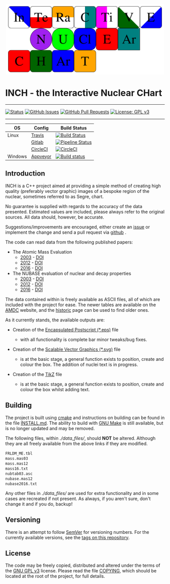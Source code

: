 <p align="center">
    <a href="./images/logo_colour.png">
        <img src="images/logo_colour.png" width="500">
    </a>
</p>

# INCH - the Interactive Nuclear CHart

---

[![Status](https://img.shields.io/badge/status-active-success.svg)]()
[![GitHub Issues](https://img.shields.io/github/issues/php1ic/inch.svg)](https://github.com/php1ic/inch/issues)
[![GitHub Pull Requests](https://img.shields.io/github/issues-pr/php1ic/inch.svg)](https://github.com/php1ic/inch/pulls)
[![License: GPL v3](https://img.shields.io/badge/License-GPLv3-blue.svg)](https://www.gnu.org/licenses/gpl-3.0)

---

| OS      | Config                           | Build Status                                                                                                                                                      |
|---------|----------------------------------|-------------------------------------------------------------------------------------------------------------------------------------------------------------------|
| Linux   | [Travis](.travis.yml)            | [![Build Status](https://travis-ci.com/php1ic/inch.svg?branch=master)](https://travis-ci.com/php1ic/inch)                                                         |
|         | [Gitlab](.gitllab-ci.yml)        | [![Pipeline Status](https://gitlab.com/php1ic/inch/badges/master/pipeline.svg)](https://gitlab.com/php1ic/inch/pipelines)                                         |
|         | [CircleCI](.circleci/config.yml) | [![CircleCI](https://circleci.com/gh/php1ic/inch/tree/master.svg?style=svg)](https://circleci.com/gh/php1ic/inch/tree/master)                                     |
| Windows | [Appveyor](appveyor.yml)         | [![Build status](https://ci.appveyor.com/api/projects/status/8q5tr9o3htxmqsbq/branch/master?svg=true)](https://ci.appveyor.com/project/php1ic/inch/branch/master) |


## Introduction

INCH is a C++ project aimed at providing a simple method of creating high quality (preferably vector graphic) images of a bespoke region of the nuclear, sometimes referred to as Segre, chart.

No guarantee is supplied with regards to the accuracy of the data presented.
Estimated values are included, please always refer to the original sources.
All data should, however, be accurate.

Suggestions/improvements are encouraged, either create an [issue](https://github.com/php1ic/inch/issues) or implement the change and send a pull request via [github](https://github.com/php1ic/inch) .

The code can read data from the following published papers:
- The Atomic Mass Evaluation
  - [2003](http://www.sciencedirect.com/science/article/pii/S0375947403018086) - [DOI](http://dx.doi.org/10.1016/j.nuclphysa.2003.11.002)
  - [2012](http://cpc-hepnp.ihep.ac.cn:8080/Jwk_cpc/EN/abstract/abstract2709.shtml) - [DOI](http://dx.doi.org/10.1088/1674-1137/36/12/002)
  - [2016](http://cpc-hepnp.ihep.ac.cn:8080/Jwk_cpc/EN/abstract/abstract8344.shtml) - [DOI](http://dx.doi.org/10.1088/1674-1137/41/3/030002)
- The NUBASE evaluation of nuclear and decay properties
  - [2003](http://www.sciencedirect.com/science/article/pii/S0375947403018074) - [DOI](http://dx.doi.org/10.1016/j.nuclphysa.2003.11.001)
  - [2012](http://cpc-hepnp.ihep.ac.cn:8080/Jwk_cpc/EN/abstract/abstract2725.shtml) - [DOI](http://dx.doi.org/10.1088/1674-1137/36/12/001)
  - [2016](http://cpc-hepnp.ihep.ac.cn:8080/Jwk_cpc/EN/abstract/abstract8343.shtml) - [DOI](http://dx.doi.org/10.1088/1674-1137/41/3/030001)

The data contained within is freely available as ASCII files, all of which are included with the project for ease.
The newer tables are available on the [AMDC](https://www-nds.iaea.org/amdc/) website, and the [historic](http://amdc.in2p3.fr/) page can be used to find older ones.

As it currently stands, the available outputs are:

- Creation of the [Encapsulated Postscript (*.eps)](https://en.wikipedia.org/wiki/Encapsulated_PostScript) file
  * with all functionality is complete bar minor tweaks/bug fixes.

- Creation of the [Scalable Vector Graphics (*.svg)](https://www.w3.org/TR/SVG/) file
  * is at the basic stage, a general function exists to position, create
  and colour the box. The addition of nuclei text is in progress.

- Creation of the [TikZ](https://www.ctan.org/pkg/pgf) file
  * is at the basic stage, a general function exists to position, create
  and colour the box whilst adding text.


## Building

The project is built using [cmake](https://cmake.org/) and instructions on building can be found in the file [INSTALL.md](INSTALL.md).
The ability to build with [GNU Make](https://www.gnu.org/software/make/) is still available, but is no longer updated and may be removed.

The following files, within *./data_files/*, should **NOT** be altered.
Although they are all freely available from the above links if they are modified.

```
FRLDM_ME.tbl
mass.mas03
mass.mas12
mass16.txt
nubtab03.asc
nubase.mas12
nubase2016.txt
```

Any other files in *./data_files/* are used for extra functionality and in some cases are recreated if not present.
As always, if you aren't sure, don't change it and if you do, backup!


## Versioning
There is an attempt to follow [SemVer](http://semver.org/) for versioning numbers.
For the currently available versions, see the [tags on this repository](https://github.com/php1ic/inch/tags).


## License
The code may be freely copied, distributed and altered under the terms of the [GNU GPL v3](https://www.gnu.org/licenses/gpl-3.0.en.html) license.
Please read the file [COPYING](COPYING), which should be located at the root of the project, for full details.
